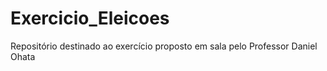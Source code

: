 # Exercicio_Eleicoes
Repositório destinado ao exercício proposto em sala pelo Professor Daniel Ohata
